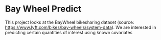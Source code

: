 # Bay Wheel Predict

This project looks at the BayWheel bikesharing dataset (source: https://www.lyft.com/bikes/bay-wheels/system-data). We are interested in predicting certain quantities of interest using known covariates.

